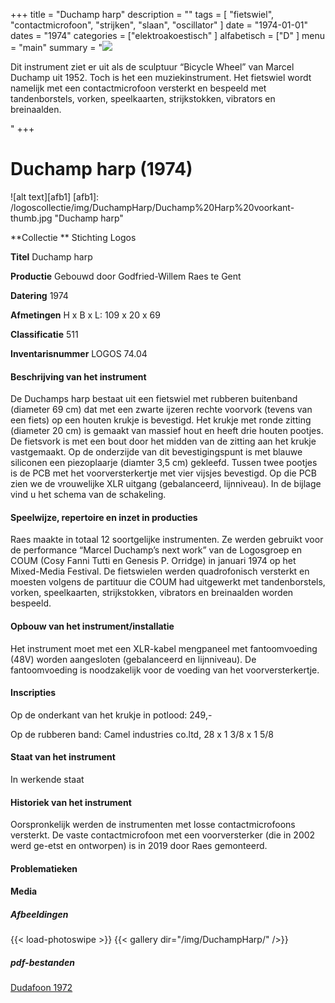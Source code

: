 ﻿+++
title = "Duchamp harp"
description = ""
tags = [
"fietswiel", "contactmicrofoon", "strijken", "slaan", "oscillator"
]
date = "1974-01-01"
dates = "1974"
categories = ["elektroakoestisch"
]
alfabetisch = ["D"
]
menu = "main"
summary = "<a href='/logoscollectie/1974/duchamp_harp'><img src='/logoscollectie/img/DuchampHarp/Duchamp%20Harp%20voorkant-thumb.jpg'></a><p>Dit instrument ziet er uit als de sculptuur “Bicycle Wheel” van Marcel Duchamp uit 1952. Toch is het een muziekinstrument. Het fietswiel wordt namelijk met een contactmicrofoon versterkt en bespeeld met tandenborstels, vorken, speelkaarten, strijkstokken, vibrators en breinaalden. </p>"
+++


# Duchamp harp (1974)

![alt text][afb1]
[afb1]: /logoscollectie/img/DuchampHarp/Duchamp%20Harp%20voorkant-thumb.jpg "Duchamp harp"

**Collectie **
Stichting Logos

**Titel**
Duchamp harp

**Productie**
Gebouwd door Godfried-Willem Raes te Gent

**Datering**
1974

**Afmetingen**
H x B x L: 109 x 20 x 69 

**Classificatie**
511

**Inventarisnummer**
LOGOS 74.04

#### Beschrijving van het instrument
De Duchamps harp bestaat uit een fietswiel met rubberen buitenband (diameter 69 cm) dat met een zwarte ijzeren rechte voorvork (tevens van een fiets) op een houten krukje is bevestigd. Het krukje met ronde zitting (diameter 20 cm) is gemaakt van massief hout en heeft drie houten pootjes. De fietsvork is met een bout door het midden van de zitting aan het krukje vastgemaakt. Op de onderzijde van dit bevestigingspunt is met blauwe siliconen een piezoplaarje (diamter 3,5 cm) gekleefd. Tussen twee pootjes is de PCB met het  voorversterkertje met vier vijsjes bevestigd. Op die PCB zien we de vrouwelijke XLR uitgang (gebalanceerd, lijnniveau). In de bijlage vind u het schema van de schakeling.  

#### Speelwijze, repertoire en inzet in producties
Raes maakte in totaal 12 soortgelijke instrumenten. Ze werden gebruikt voor de  performance “Marcel Duchamp’s next work” van de Logosgroep en COUM (Cosy Fanni Tutti en Genesis P. Orridge) in januari 1974 op het Mixed-Media Festival. De fietswielen werden quadrofonisch versterkt en moesten volgens de partituur die COUM had uitgewerkt met tandenborstels, vorken, speelkaarten, strijkstokken, vibrators en breinaalden worden bespeeld.   

#### Opbouw van het instrument/installatie
Het instrument moet met een XLR-kabel mengpaneel met fantoomvoeding (48V) worden aangesloten (gebalanceerd en lijnniveau). De fantoomvoeding is noodzakelijk voor de voeding van het voorversterkertje.
 
#### Inscripties
Op de onderkant van het krukje in potlood: 249,-

Op de rubberen band: Camel industries co.ltd, 28 x 1 3/8 x 1 5/8 

#### Staat van het instrument
In werkende staat

#### Historiek van het instrument
Oorspronkelijk werden de instrumenten met losse contactmicrofoons versterkt. De vaste contactmicrofoon met een voorversterker (die in 2002 werd ge-etst en ontworpen) is in 2019 door Raes gemonteerd.    

#### Problematieken



#### Media
##### Afbeeldingen
{{< load-photoswipe >}}
{{< gallery dir="/img/DuchampHarp/" />}}

##### pdf-bestanden
[Dudafoon 1972](/logoscollectie/pdf/Dudafoon/Dudafoon1972.pdf)
